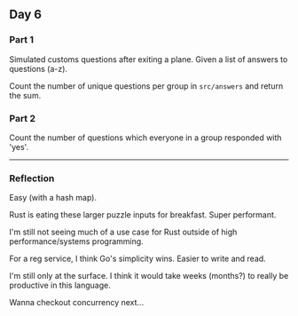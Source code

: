 ## Day 6

### Part 1

Simulated customs questions after exiting a plane. Given a list of answers to questions (a-z).

Count the number of unique questions per group in `src/answers` and return the sum.

### Part 2

Count the number of questions which everyone in a group responded with 'yes'.

***

### Reflection

Easy (with a hash map).

Rust is eating these larger puzzle inputs for breakfast. Super performant.

I'm still not seeing much of a use case for Rust outside of high performance/systems programming. 

For a reg service, I think Go's simplicity wins. Easier to write and read.

I'm still only at the surface. I think it would take weeks (months?) to really be productive in this language. 

Wanna checkout concurrency next...